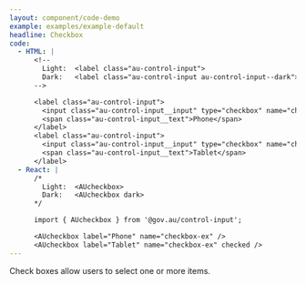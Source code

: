 ```yaml
---
layout: component/code-demo
example: examples/example-default
headline: Checkbox
code:
  - HTML: |
      <!--
        Light:  <label class="au-control-input">
        Dark:   <label class="au-control-input au-control-input--dark">
      -->

      <label class="au-control-input">
        <input class="au-control-input__input" type="checkbox" name="checkbox-ex">
        <span class="au-control-input__text">Phone</span>
      </label>
      <label class="au-control-input">
        <input class="au-control-input__input" type="checkbox" name="checkbox-ex" checked>
        <span class="au-control-input__text">Tablet</span>
      </label>
  - React: |
      /*
        Light:  <AUcheckbox>
        Dark:   <AUcheckbox dark>
      */

      import { AUcheckbox } from '@gov.au/control-input';

      <AUcheckbox label="Phone" name="checkbox-ex" />
      <AUcheckbox label="Tablet" name="checkbox-ex" checked />
---
```


Check boxes allow users to select one or more items.
